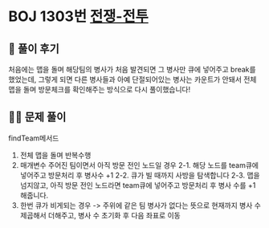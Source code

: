 # BOJ 1303번 [전쟁-전투](https://www.acmicpc.net/problem/1303)

## 🌈 풀이 후기
처음에는 맵을 돌며 해당팀의 병사가 처음 발견되면 그 병사만 큐에 넣어주고 break를 했었는데,
그렇게 되면 다른 병사들과 아예 단절되어있는 병사는 카운트가 안돼서 전체 맵을 돌며 방문체크를 확인해주는 방식으로 다시 풀이했습니다!
## 👩‍🏫 문제 풀이
findTeam메서드
1. 전체 맵을 돌며 반복수행
2. 매개변수 주어진 팀이면서 아직 방문 전인 노드일 경우
2-1. 해당 노드를 team큐에 넣어주고 방문처리 후 병사수 +1
2-2. 큐가 빌 때까지 사방을 탐색합니다
2-3. 맵을 넘지않고, 아직 방문 전인 노드라면 team큐에 넣어주고 방문처리 후 병사 수를 +1해줍니다.
3. 한번 큐가 비게되는 경우 -> 주위에 같은 팀 병사가 없다는 뜻으로 현재까지 병사 수 제곱해서 더해주고, 병사 수 초기화 후 다음 좌표로 이동
